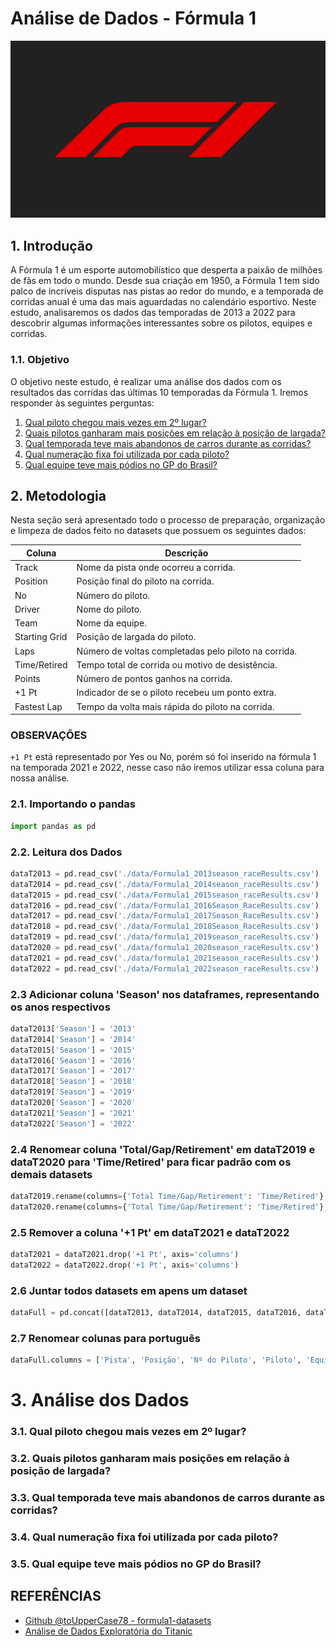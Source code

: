 # Análise de Dados - Fórmula 1

![f1-logo](img/logo_f1.jpg "Logo da Fórmula 1")

## 1. Introdução

A Fórmula 1 é um esporte automobilístico que desperta a paixão de milhões de fãs em todo o mundo. Desde sua criação em 1950, a Fórmula 1 tem sido palco de incríveis disputas nas pistas ao redor do mundo, e a temporada de corridas anual é uma das mais aguardadas no calendário esportivo. Neste estudo, analisaremos os dados das temporadas de 2013 a 2022 para descobrir algumas informações interessantes sobre os pilotos, equipes e corridas.

### 1.1. Objetivo

O objetivo neste estudo, é realizar uma análise dos dados com os resultados das corridas das últimas 10 temporadas da Fórmula 1. Iremos responder às seguintes perguntas:

1. [Qual piloto chegou mais vezes em 2º lugar?](#3.1.-Qual-piloto-chegou-mais-vezes-em-2º-lugar?)
2. [Quais pilotos ganharam mais posições em relação à posição de largada?](#3.2.-Quais-pilotos-ganharam-mais-posições-em-relação-à-posição-de-largada?)
3. [Qual temporada teve mais abandonos de carros durante as corridas?](#3.3.-Qual-temporada-teve-mais-abandonos-de-carros-durante-as-corridas?)
4. [Qual numeração fixa foi utilizada por cada piloto?](#3.4.-Qual-numeração-fixa-foi-utilizada-por-cada-piloto?)
5. [Qual equipe teve mais pódios no GP do Brasil?](#3.5.-Qual-equipe-teve-mais-pódios-no-GP-do-Brasil?)

## 2. Metodologia

Nesta seção será apresentado todo o processo de preparação, organização e limpeza de dados feito no datasets que possuem os seguintes dados:

| Coluna        | Descrição                                           |    
|---------------|-----------------------------------------------------|
| Track         | Nome da pista onde ocorreu a corrida.               |
| Position      | Posição final do piloto na corrida.                 |
| No            | Número do piloto.                                   |
| Driver        | Nome do piloto.                                     |
| Team          | Nome da equipe.                                     |
| Starting Grid | Posição de largada do piloto.                       |
| Laps          | Número de voltas completadas pelo piloto na corrida.|
| Time/Retired  | Tempo total de corrida ou motivo de desistência.    |
| Points        | Número de pontos ganhos na corrida.                 |
| +1 Pt         | Indicador de se o piloto recebeu um ponto extra.    |
| Fastest Lap   | Tempo da volta mais rápida do piloto na corrida.    |

### OBSERVAÇÕES

`+1 Pt` está representado por Yes ou No, porém só foi inserido na fórmula 1 na temporada 2021 e 2022, nesse caso não iremos utilizar essa coluna para nossa análise.

### 2.1. Importando o pandas


```python
import pandas as pd
```

### 2.2. Leitura dos Dados


```python
dataT2013 = pd.read_csv('./data/Formula1_2013season_raceResults.csv')
dataT2014 = pd.read_csv('./data/Formula1_2014season_raceResults.csv')
dataT2015 = pd.read_csv('./data/Formula1_2015season_raceResults.csv')
dataT2016 = pd.read_csv('./data/Formula1_2016Season_RaceResults.csv')
dataT2017 = pd.read_csv('./data/Formula1_2017Season_RaceResults.csv')
dataT2018 = pd.read_csv('./data/Formula1_2018Season_RaceResults.csv')
dataT2019 = pd.read_csv('./data/formula1_2019season_raceResults.csv')
dataT2020 = pd.read_csv('./data/formula1_2020season_raceResults.csv')
dataT2021 = pd.read_csv('./data/formula1_2021season_raceResults.csv')
dataT2022 = pd.read_csv('./data/Formula1_2022season_raceResults.csv')
```

### 2.3 Adicionar coluna 'Season' nos dataframes, representando os anos respectivos


```python
dataT2013['Season'] = '2013'
dataT2014['Season'] = '2014'
dataT2015['Season'] = '2015'
dataT2016['Season'] = '2016'
dataT2017['Season'] = '2017'
dataT2018['Season'] = '2018'
dataT2019['Season'] = '2019'
dataT2020['Season'] = '2020'
dataT2021['Season'] = '2021'
dataT2022['Season'] = '2022'
```

### 2.4 Renomear coluna 'Total/Gap/Retirement' em dataT2019 e dataT2020 para 'Time/Retired' para ficar padrão com os demais datasets


```python
dataT2019.rename(columns={'Total Time/Gap/Retirement': 'Time/Retired'}, inplace = True)
dataT2020.rename(columns={'Total Time/Gap/Retirement': 'Time/Retired'}, inplace = True)
```

### 2.5 Remover a coluna '+1 Pt' em dataT2021 e dataT2022


```python
dataT2021 = dataT2021.drop('+1 Pt', axis='columns')
dataT2022 = dataT2022.drop('+1 Pt', axis='columns')
```

### 2.6 Juntar todos datasets em apens um dataset


```python
dataFull = pd.concat([dataT2013, dataT2014, dataT2015, dataT2016, dataT2017, dataT2018, dataT2019, dataT2020, dataT2021, dataT2022])
```

### 2.7 Renomear colunas para português


```python
dataFull.columns = ['Pista', 'Posição', 'Nº do Piloto', 'Piloto', 'Equipe', 'Posição de largada', 'Voltas', 'Tempo/Abandono', 'Pontos', 'Volta mais rápida', 'Temporada']
```

# 3. Análise dos Dados

### 3.1. Qual piloto chegou mais vezes em 2º lugar?

### 3.2. Quais pilotos ganharam mais posições em relação à posição de largada?

### 3.3. Qual temporada teve mais abandonos de carros durante as corridas?

### 3.4. Qual numeração fixa foi utilizada por cada piloto?

### 3.5. Qual equipe teve mais pódios no GP do Brasil?

## REFERÊNCIAS

- [Github @toUpperCase78 - formula1-datasets](https://github.com/toUpperCase78/formula1-datasets)
- [Análise de Dados Exploratória do Titanic](https://github.com/profdiegoaugusto/analise-dados/blob/master/Pandas/titanic-eda/titanic_an%C3%A1lise_explorat%C3%B3ria.ipynb)